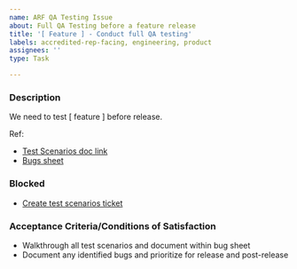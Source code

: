 ```yaml
---
name: ARF QA Testing Issue
about: Full QA Testing before a feature release
title: '[ Feature ] - Conduct full QA testing'
labels: accredited-rep-facing, engineering, product
assignees: ''
type: Task

---
```


### Description
We need to test [ feature ] before release.

Ref: 
- [Test Scenarios doc link]()
- [Bugs sheet]()

### Blocked 
- [Create test scenarios ticket](https://github.com/department-of-veterans-affairs/va.gov-team/issues/new?template=arf-qa-scenarios-issue.md)

### Acceptance Criteria/Conditions of Satisfaction
<!-- Specify criteria for ticket completion -->
- Walkthrough all test scenarios and document within bug sheet
- Document any identified bugs and prioritize for release and post-release


